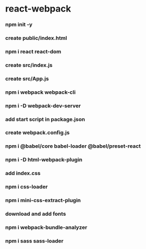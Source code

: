 # react-webpack

###  npm init -y

###  create public/index.html

###  npm i react react-dom

###  create src/index.js

###  create src/App.js

###  npm i webpack webpack-cli

###  npm i -D webpack-dev-server

###  add start script in package.json

###  create webpack.config.js

###  npm i @babel/core babel-loader @babel/preset-react

###  npm i -D html-webpack-plugin

###  add index.css

###  npm i css-loader

###  npm i mini-css-extract-plugin

### download and add fonts

### npm i webpack-bundle-analyzer

### npm i sass sass-loader
